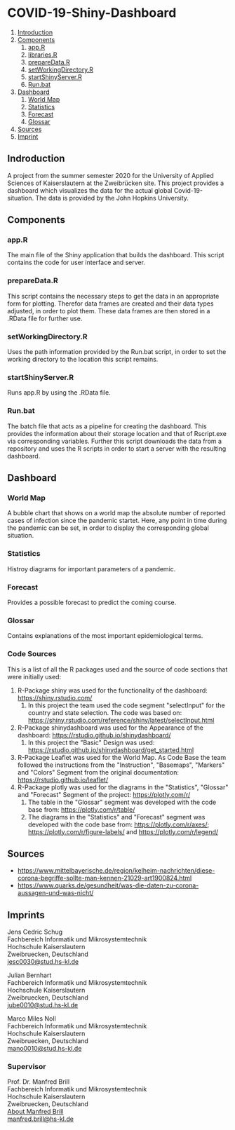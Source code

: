 # COVID-19-Shiny-Dashboard

1. [Introduction](#indroduction)
1. [Components](#components)
    1. [app.R](#app)
    1. [libraries.R](#libraries)
    1. [prepareData.R](#data)
    1. [setWorkingDirectory.R](#wd)
    1. [startShinyServer.R](#server)
    1. [Run.bat](#run)
1. [Dashboard](#dashboard)
    1. [World Map](#world_map)
    1. [Statistics](#statistics)
    1. [Forecast](#forecast)
    1. [Glossar](#glossar)
1. [Sources](#sources)
1. [Imprint](#imprints)

<a name="introduction"></a>
## Indroduction
A project from the summer semester 2020 for the University of Applied Sciences of Kaiserslautern at the Zweibrücken site. This project provides a dashboard which visualizes the data for the actual global Covid-19-situation. The data is provided by the John Hopkins University.

<a name="components"></a>
## Components

<a name="app"></a>
### app.R
The main file of the Shiny application that builds the dashboard. This script contains the code for user interface and server.

<a name="data"></a>
### prepareData.R
This script contains the necessary steps to get the data in an appropriate form for plotting. Therefor data frames are created and their data types adjusted, in order to plot them. These data frames are then stored in a .RData file for further use.

<a name="wd"></a>
### setWorkingDirectory.R
Uses the path information provided by the Run.bat script, in order to set the working directory to the location this script remains.

<a name="server"></a>
### startShinyServer.R
Runs app.R by using the .RData file.

<a name="run"></a>
### Run.bat
The batch file that acts as a pipeline for creating the dashboard. This provides the information about their storage location and that of Rscript.exe via corresponding variables. Further this script downloads the data from a repository and uses the R scripts in order to start a server with the resulting dashboard.

<a name="dashboard"></a>
## Dashboard

<a name="world_map"></a>
### World Map
A bubble chart that shows on a world map the absolute number of reported cases of infection since the pandemic startet. Here, any point in time during the pandemic can be set, in order to display the corresponding global situation.

<a name="statistics"></a>
### Statistics
Histroy diagrams for important parameters of a pandemic.

<a name="forecast"></a>
### Forecast
Provides a possible forecast to predict the coming course.

<a name="glossar"></a>
### Glossar
Contains explanations of the most important epidemiological terms.
<a name="code-sources"></a>
### Code Sources
This is a list of all the R packages used and the source of code sections that were initially used:
1. R-Package shiny was used for the functionality of the dashboard: https://shiny.rstudio.com/
    1. In this project the team used the code segment "selectInput" for the country and state selection. The code was based on: https://shiny.rstudio.com/reference/shiny/latest/selectInput.html
1. R-Package shinydashboard was used for the Appearance of the dashboard: https://rstudio.github.io/shinydashboard/
    1. In this project the "Basic" Design was used: https://rstudio.github.io/shinydashboard/get_started.html
1. R-Package Leaflet was used for the World Map. As Code Base the team followed the instructions from the "Instruction", "Basemaps", "Markers" and "Colors" Segment from the original documentation: https://rstudio.github.io/leaflet/
1. R-Package plotly was used for the diagrams in the "Statistics", "Glossar" and "Forecast" Segment of the project: https://plotly.com/r/
    1. The table in the "Glossar" segment was developed with the code base from: https://plotly.com/r/table/
    1. The diagrams in the "Statistics" and "Forecast" segment was developed with the code base from: https://plotly.com/r/axes/; https://plotly.com/r/figure-labels/ and https://plotly.com/r/legend/
    
<a name="sources"></a>
## Sources
* https://www.mittelbayerische.de/region/kelheim-nachrichten/diese-corona-begriffe-sollte-man-kennen-21029-art1900824.html
* https://www.quarks.de/gesundheit/was-die-daten-zu-corona-aussagen-und-was-nicht/

<a name="imprints"></a>
## Imprints

Jens Cedric Schug   
Fachbereich Informatik und Mikrosystemtechnik   
Hochschule Kaiserslautern  
Zweibruecken, Deutschland  
<a href="mailto:jesc0030@stud.hs-kl.de">jesc0030@stud.hs-kl.de</a>  
             
  
               
Julian Bernhart  
Fachbereich Informatik und Mikrosystemtechnik  
Hochschule Kaiserslautern  
Zweibruecken, Deutschland    
<a href="mailto:jube0010@stud.hs-kl.de">jube0010@stud.hs-kl.de</a>  
  
  
  
Marco Miles Noll  
Fachbereich Informatik und Mikrosystemtechnik  
Hochschule Kaiserslautern  
Zweibruecken, Deutschland  
<a href="mailto:mano0010@stud.hs-kl.de">mano0010@stud.hs-kl.de</a>  
             

             
### Supervisor   
             

             
Prof. Dr. Manfred Brill   
Fachbereich Informatik und Mikrosystemtechnik   
Hochschule Kaiserslautern   
Zweibruecken, Deutschland   
<a href="https://www.hs-kl.de/hochschule/profil/personenverzeichnis/detailanzeige-personen/person/manfred-brill">About Manfred Brill</a>  
<a href="mailto:manfred.brill@hs-kl.de">manfred.brill@hs-kl.de</a>  
             
             


